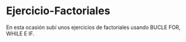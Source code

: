 # Ejercicio-Factoriales
En esta ocasión subí unos ejercicios de factoriales usando BUCLE FOR, WHILE E IF.
